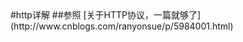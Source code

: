<!--
author: Magelive
date: 2017-02-10
title: 
tags: 
category: Note
status: publish
summary: 
head: 
images: 
--!>

#http详解




##参照
[关于HTTP协议，一篇就够了](http://www.cnblogs.com/ranyonsue/p/5984001.html)